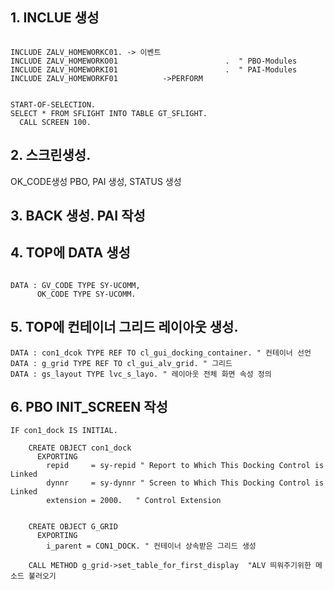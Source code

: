 ## 1. INCLUE 생성


```

INCLUDE ZALV_HOMEWORKC01. -> 이벤트
INCLUDE ZALV_HOMEWORKO01                        .  " PBO-Modules
INCLUDE ZALV_HOMEWORKI01                        .  " PAI-Modules
INCLUDE ZALV_HOMEWORKF01          ->PERFORM


START-OF-SELECTION.
SELECT * FROM SFLIGHT INTO TABLE GT_SFLIGHT.
  CALL SCREEN 100.

```

## 2. 스크린생성.
OK_CODE생성
PBO, PAI 생성, STATUS 생성

## 3. BACK 생성. PAI 작성

## 4. TOP에 DATA 생성

```

DATA : GV_CODE TYPE SY-UCOMM,
      OK_CODE TYPE SY-UCOMM.
```

## 5. TOP에 컨테이너 그리드 레이아웃 생성.

```
DATA : con1_dcok TYPE REF TO cl_gui_docking_container. " 컨테이너 선언
DATA : g_grid TYPE REF TO cl_gui_alv_grid. " 그리드
DATA : gs_layout TYPE lvc_s_layo. " 레이아웃 전체 화면 속성 정의
```

## 6. PBO INIT_SCREEN 작성

```
IF con1_dock IS INITIAL.

    CREATE OBJECT con1_dock
      EXPORTING
        repid     = sy-repid " Report to Which This Docking Control is Linked
        dynnr     = sy-dynnr " Screen to Which This Docking Control is Linked
        extension = 2000.   " Control Extension


    CREATE OBJECT G_GRID
      EXPORTING
        i_parent = CON1_DOCK. " 컨테이너 상속받은 그리드 생성

    CALL METHOD g_grid->set_table_for_first_display  "ALV 띄워주기위한 메소드 불러오기
```
